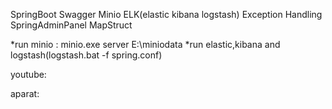 SpringBoot 
Swagger
Minio
ELK(elastic kibana logstash)
Exception Handling
SpringAdminPanel
MapStruct

*run minio : minio.exe server E:\miniodata
*run elastic,kibana and logstash(logstash.bat -f spring.conf)

youtube:

aparat:

